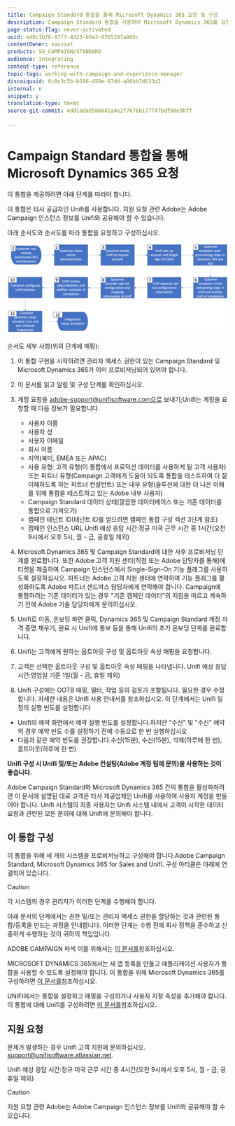 ```yaml
---
title: Campaign Standard 통합을 통해 Microsoft Dynamics 365 요청 및 구성
description: Campaign Standard 통합을 사용하여 Microsoft Dynamics 365를 요청하고 구성하는 방법 살펴보기
page-status-flag: never-activated
uuid: ed6c1b76-87f7-4d23-b5e2-0765297a905c
contentOwner: sauviat
products: SG_CAMPAIGN/STANDARD
audience: integrating
content-type: reference
topic-tags: working-with-campaign-and-experience-manager
discoiquuid: 6c0c3c5b-b596-459e-87dd-a06bb7d633d2
internal: n
snippet: y
translation-type: tm+mt
source-git-commit: 4dd1ada05b6681a4e2f7676b177747bdfb0e9bff

---
```



# Campaign Standard 통합을 통해 Microsoft Dynamics 365 요청

이 통합을 제공하려면 아래 단계를 따라야 합니다.

이 통합은 타사 공급자인 Unifi를 사용합니다.  지원 요청 관련 Adobe는 Adobe Campaign 인스턴스 정보를 Unifi와 공유해야 할 수 있습니다.

아래 순서도와 순서도를 따라 통합을 요청하고 구성하십시오.

![](assets/provisioning-wf.png)

순서도 세부 사항(위의 단계에 매핑):

1. 이 통합 구현을 시작하려면 관리자 액세스 권한이 있는 Campaign Standard 및 Microsoft Dynamics 365가 이미 프로비저닝되어 있어야 합니다.

1. 이 문서를 읽고 알림 및 구성 단계를 확인하십시오.

1. 계정 요청을 adobe-support@unifisoftware.com으로 보내기;Unifi는 계정을 요청할 때 다음 정보가 필요합니다.
   * 사용자 이름
   * 사용자 성
   * 사용자 이메일
   * 회사 이름
   * 지역(북미, EMEA 또는 APAC)
   * 사용 유형: 고객 유형(이 통합에서 프로덕션 데이터를 사용하게 될 고객 사용자) 또는 파트너 유형(Campaign 고객에게 도움이 되도록 통합을 테스트하여 더 잘 이해하도록 하는 파트너 컨설턴트) 또는 내부 유형(솔루션에 대한 더 나은 이해를 위해 통합을 테스트하고 있는 Adobe 내부 사용자)
   * Campaign Standard 데이터 상태(깔끔한 데이터베이스 또는 기존 데이터를 통합으로 가져오기)
   * 캠페인 테넌트 ID(테넌트 ID를 얻으려면 캠페인 통합 구성 섹션 3단계 참조)
   * 캠페인 인스턴스 URL
   Unifi 예상 응답 시간:정규 미국 근무 시간 중 1시간(오전 9시에서 오후 5시, 월 - 금, 공휴일 제외)

1. Microsoft Dynamics 365 및 Campaign Standard에 대한 사후 프로비저닝 단계를 완료합니다.
또한 Adobe 고객 지원 센터(직접 또는 Adobe 담당자를 통해)에 티켓을 제출하여 Campaign 인스턴스에서 Single-Sign-On 기능 플래그를 사용하도록 설정하십시오. 파트너는 Adobe 고객 지원 센터에 연락하여 기능 플래그를 활성화하도록 Adobe 파트너 샌드박스 담당자에게 연락해야 합니다.
Campaign에 통합하려는 기존 데이터가 있는 경우 &quot;기존 캠페인 데이터&quot;의 지침을 따르고 계속하기 전에 Adobe 기술 담당자에게 문의하십시오.

1. Unifi로 이동, 온보딩 화면 클릭, Dynamics 365 및 Campaign Standard 계정 자격 증명 채우기, 완료 시 Unifi에 통보 등을 통해 Unifi의 초기 온보딩 단계를 완료합니다.

1. Unifi는 고객에게 원하는 옵트아웃 구성 및 옵트아웃 속성 매핑을 요청합니다.

1. 고객은 선택한 옵트아웃 구성 및 옵트아웃 속성 매핑을 나타냅니다.
Unifi 예상 응답 시간:영업일 기준 1일(월 - 금, 휴일 제외)

1. Unifi 구성에는 OOTB 매핑, 필터, 작업 등의 검토가 포함됩니다. 필요한 경우 수정합니다.  자세한 내용은 Unifi 사용 안내서를 참조하십시오.
이 단계에서는 Unifi 일정의 실행 빈도를 설정합니다
* Unifi의 예약 화면에서 예약 실행 빈도를 설정합니다.하지만 &quot;수신&quot; 및 &quot;수신&quot; 예약의 경우 예약 빈도 수를 설정하기 전에 수동으로 한 번 실행하십시오
* 다음과 같은 예약 빈도를 권장합니다.수신(15분), 수신(15분), 삭제(하루에 한 번), 옵트아웃(하루에 한 번)

**Unifi 구성 시 Unifi 및/또는 Adobe 컨설팅(Adobe 계정 팀에 문의)을 사용하는 것이 좋습니다.**

Adobe Campaign Standard와 Microsoft Dynamics 365 간의 통합을 활성화하려면 이 문서에 설명된 대로 고객은 타사 제공업체인 Unifi를 사용하여 사용자 계정을 만들어야 합니다.   Unifi 시스템의 최종 사용자는 Unifi 시스템 내에서 고객이 시작한 데이터 요청과 관련된 모든 문의에 대해 Unifi에 문의해야 합니다.

## 이 통합 구성

이 통합을 위해 세 개의 시스템을 프로비저닝하고 구성해야 합니다.Adobe Campaign Standard, Microsoft Dynamics 365 for Sales and Unifi. 구성 아티클은 아래에 연결되어 있습니다.

>[!CAUTION]
>
>각 시스템의 경우 관리자가 이러한 단계를 수행해야 합니다.
>
>아래 문서의 단계에서는 권한 및/또는 관리자 액세스 권한을 할당하는 것과 관련된 통합/등록을 만드는 과정을 안내합니다.  이러한 단계는 수행 전에 회사 정책을 준수하고 신중하게 수행하는 것이 귀하의 책임입니다.

ADOBE CAMPAIGN 파섹 이를 위해서는 [이 문서를](../../integrating/using/configure-adobe-io-for-ms-dynamic.md)참조하십시오.

MICROSOFT DYNAMICS 365에서는 새 앱 등록을 만들고 애플리케이션 사용자가 통합을 사용할 수 있도록 설정해야 합니다.  이 통합을 위해 Microsoft Dynamics 365를 구성하려면 [이 문서를](../../integrating/using/configure-microsoft-dynamics-365-for-campaign-integration.md)참조하십시오.

UNIFI에서는 통합을 설정하고 매핑을 구성하거나 사용자 지정 속성을 추가해야 합니다. 이 통합에 대해 Unifi를 구성하려면 [이 문서를](../../integrating/using/configure-unifi-for-microsoft-dynamics-365-integration.md)참조하십시오.

## 지원 요청

문제가 발생하는 경우 Unifi 고객 지원에 문의하십시오. [support@unifisoftware.atlassian.net](mailto:support@unifisoftware.atlassian.net).

Unifi 예상 응답 시간:정규 미국 근무 시간 중 4시간(오전 9시에서 오후 5시, 월 - 금, 공휴일 제외)

>[!CAUTION]
>
>지원 요청 관련 Adobe는 Adobe Campaign 인스턴스 정보를 Unifi와 공유해야 할 수 있습니다.
